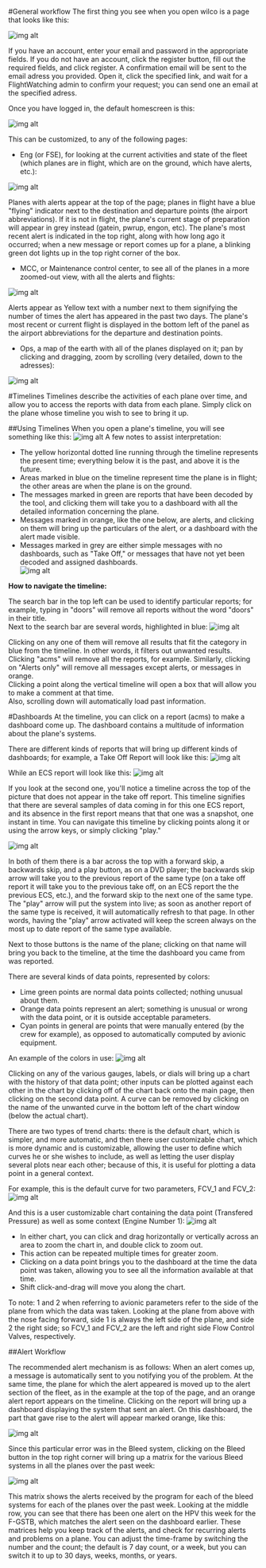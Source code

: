 #General workflow
The first thing you see when you open wilco is a page that looks like this:

![img alt](https://github.com/flightwatching/wilco-api/blob/master/docs/UsersManual/img/login.PNG)

If you have an account, enter your email and password in the appropriate fields.  If you do not have an account, click the register button, fill out the required fields, and click register.  A confirmation email will be sent to the email adress you provided.  Open it, click the specified link, and wait for a FlightWatching admin to confirm your request; you can send one an email at the specified adress.  

Once you have logged in, the default homescreen is this: 

![img alt](https://github.com/flightwatching/wilco-api/blob/master/docs/UsersManual/img/Homepage.PNG)

This can be customized, to any of the following pages:

* Eng (or FSE), for looking at the current activities and state of the fleet (which planes are in flight, which are on the ground, which have alerts, etc.):

![img alt](https://github.com/flightwatching/wilco-api/blob/master/docs/UsersManual/img/ENG.PNG)

Planes with alerts appear at the top of the page; planes in flight have a blue "flying" indicator next to the destination and departure points (the airport abbreviations).  If it is not in flight, the plane's current stage of preparation will appear in grey instead (gatein, pwrup, engon, etc).  The plane's most recent alert is indicated in the top right, along with how long ago it occurred; when a new message or report comes up for a plane, a blinking green dot lights up in the top right corner of the box.  

* MCC, or Maintenance control center, to see all of the planes in a more zoomed-out view, with all the alerts and flights:

![img alt](https://github.com/flightwatching/wilco-api/blob/master/docs/UsersManual/img/MCC.PNG)

Alerts appear as Yellow text with a number next to them signifying the number of times the alert has appeared in the past two days.  The plane's most recent or current flight is displayed in the bottom left of the panel as the airport abbreviations for the departure and destination points.  

* Ops, a map of the earth with all of the planes displayed on it; pan by clicking and dragging, zoom by scrolling (very detailed, down to the adresses):

![img alt](https://github.com/flightwatching/wilco-api/blob/master/docs/UsersManual/img/ops.PNG)

#Timelines
Timelines describe the activities of each plane over time, and allow you to access the reports with data from each plane.  Simply click on the plane whose timeline you wish to see to bring it up.

##Using Timelines
When you open a plane's timeline, you will see something like this:
![img alt](https://github.com/flightwatching/wilco-api/blob/master/docs/UsersManual/img/Timeline_01.PNG)
A few notes to assist interpretation:
* The yellow horizontal dotted line running through the timeline represents the present time; everything below it is the past, and above it is the future.  
* Areas marked in blue on the timeline represent time the plane is in flight; the other areas are when the plane is on the ground.  
* The messages marked in green are reports that have been decoded by the tool, and clicking them will take you to a dashboard with all the detailed information concerning the plane.
* Messages marked in orange, like the one below, are alerts, and clicking on them will bring up the particulars of the alert, or a dashboard with the alert made visible.
* Messages marked in grey are either simple messages with no dashboards, such as "Take Off," or messages that have not yet been decoded and assigned dashboards.  
![img alt](https://github.com/flightwatching/wilco-api/blob/master/docs/UsersManual/img/Timeline_02.PNG)

**How to navigate the timeline:**

The search bar in the top left can be used to identify particular reports; for example, typing in "doors" will remove all reports without the word "doors" in their title.  
Next to the search bar are several words, highlighted in blue: 
![img alt](https://github.com/flightwatching/wilco-api/blob/master/docs/UsersManual/img/takeoff_01.PNG)

Clicking on any one of them will remove all results that fit the category in blue from the timeline.  In other words, it filters out unwanted results.  Clicking "acms" will remove all the reports, for example.  Similarly, clicking on "Alerts only" will remove all messages except alerts, or messages in orange.  
Clicking a point along the vertical timeline will open a box that will allow you to make a comment at that time.  
Also, scrolling down will automatically load past information.  

#Dashboards
At the timeline, you can click on a report (acms) to make a dashboard come up.  The dashboard contains a multitude of information about the plane's systems.  

There are different kinds of reports that will bring up different kinds of dashboards; for example, a Take Off Report will look like this:
![img alt](https://github.com/flightwatching/wilco-api/blob/master/docs/UsersManual/img/takeoff_01.PNG)

While an ECS report will look like this:
![img alt](https://github.com/flightwatching/wilco-api/blob/master/docs/UsersManual/img/ECS_01.PNG)

If you look at the second one, you'll notice a timeline across the top of the picture that does not appear in the take off report.  This timeline signifies that there are several samples of data coming in for this one ECS report, and its absence in the first report means that that one was a snapshot, one instant in time.  You can navigate this timeline by clicking points along it or using the arrow keys, or simply clicking "play." 

![img alt](https://github.com/flightwatching/wilco-api/blob/master/docs/UsersManual/img/DVD.PNG)

In both of them there is a bar across the top with a forward skip, a backwards skip, and a play button, as on a DVD player; the backwards skip arrow will take you to the previous report of the same type (on a take off report it will take you to the previous take off, on an ECS report the the previous ECS, etc.), and the forward skip to the next one of the same type.  The "play" arrow will put the system into live; as soon as another report of the same type is received, it will automatically refresh to that page.  In other words, having the "play" arrow activated will keep the screen always on the most up to date report of the same type available.  

Next to those buttons is the name of the plane; clicking on that name will bring you back to the timeline, at the time the dashboard you came from was reported.  

There are several kinds of data points, represented by colors:
* Lime green points are normal data points collected; nothing unusual about them.
* Orange data points represent an alert; something is unusual or wrong with the data point, or it is outside acceptable parameters.
* Cyan points in general are points that were manually entered (by the crew for example), as opposed to automatically computed by avionic equipment.  

An example of the colors in use:
![img alt](https://github.com/flightwatching/wilco-api/blob/master/docs/UsersManual/img/ECS_02.PNG)

Clicking on any of the various gauges, labels, or dials will bring up a chart with the history of that data point; other inputs can be plotted against each other in the chart by clicking off of the chart back onto the main page, then clicking on the second data point.  A curve can be removed by clicking on the name of the unwanted curve in the bottom left of the chart window (below the actual chart).  

There are two types of trend charts: there is the default chart, which is simpler, and more automatic, and then there user customizable chart, which is more dynamic and is customizable, allowing the user to define which curves he or she wishes to include, as well as letting the user display several plots near each other; because of this, it is useful for plotting a data point in a general context.  

For example, this is the default curve for two parameters, FCV_1 and FCV_2:
![img alt](https://github.com/flightwatching/wilco-api/blob/master/docs/UsersManual/img/DefaultTrend.PNG)

And this is a user customizable chart containing the data point (Transfered Pressure) as well as some context (Engine Number 1):
![img alt](https://github.com/flightwatching/wilco-api/blob/master/docs/UsersManual/img/NewTrend.PNG)

* In either chart, you can click and drag horizontally or vertically across an area to zoom the chart in, and double click to zoom out.  
* This action can be repeated multiple times for greater zoom.  
* Clicking on a data point brings you to the dashboard at the time the data point was taken, allowing you to see all the information available at that time.
* Shift click-and-drag will move you along the chart.  

To note: 1 and 2 when referring to avionic parameters refer to the side of the plane from which the data was taken.  Looking at the plane from above with the nose facing forward, side 1 is always the left side of the plane, and side 2 the right side; so FCV_1 and FCV_2 are the left and right side Flow Control Valves, respectively.  

##Alert Workflow

The recommended alert mechanism is as follows:
When an alert comes up, a message is automatically sent to you notifying you of the problem.  At the same time, the plane for which the alert appeared is moved up to the alert section of the fleet, as in the example at the top of the page, and an orange alert report appears on the timeline.  Clicking on the report will bring up a dashboard displaying the system that sent an alert.  On this dashboard, the part that gave rise to the alert will appear marked orange, like this:

![img alt](https://github.com/flightwatching/wilco-api/blob/master/docs/UsersManual/img/Dashboard_01.PNG)

Since this particular error was in the Bleed system, clicking on the Bleed button in the top right corner will bring up a matrix for the various Bleed systems in all the planes over the past week:

![img alt](https://github.com/flightwatching/wilco-api/blob/master/docs/UsersManual/img/BleedMatrix_01.PNG)

This matrix shows the alerts received by the program for each of the bleed systems for each of the planes over the past week.  Looking at the middle row, you can see that there has been one alert on the HPV this week for the F-GSTB, which matches the alert seen on the dashboard earlier.  These matrices help you keep track of the alerts, and check for recurring alerts and problems on a plane.  You can adjust the time-frame by switching the number and the count; the default is 7 day count, or a week, but you can switch it to up to 30 days, weeks, months, or years.  





